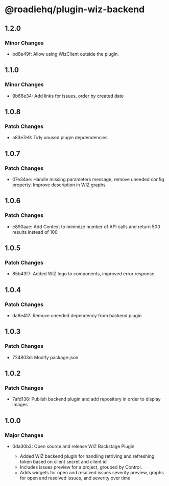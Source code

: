 # @roadiehq/plugin-wiz-backend

## 1.2.0

### Minor Changes

- bd8e49f: Allow using WizClient outside the plugin.

## 1.1.0

### Minor Changes

- 9b66e34: Add links for issues, order by created date

## 1.0.8

### Patch Changes

- a83e7e9: Tidy unused plugin depdendencies.

## 1.0.7

### Patch Changes

- 07e34ae: Handle missing parameters message, remove uneeded config property. Improve description in WIZ graphs

## 1.0.6

### Patch Changes

- e890aae: Add Context to minimize number of API calls and return 500 results instead of 100

## 1.0.5

### Patch Changes

- 85b43f7: Added WIZ logo to components, improved error response

## 1.0.4

### Patch Changes

- da6e417: Remove uneeded dependency from backend plugin

## 1.0.3

### Patch Changes

- 724803d: Modify package.json

## 1.0.2

### Patch Changes

- 7afd136: Publish backend plugin and add repository in order to display images

## 1.0.0

### Major Changes

- 0da30b3: Open source and release WIZ Backstage Plugin

  - Added WIZ backend plugin for handling retriving and refreshing token based on client secret and client id
  - Includes issues preview for a project, grouped by Control.
  - Adds widgets for open and resolved issues severity preview, graphs for open and resolved issues, and severity over time
